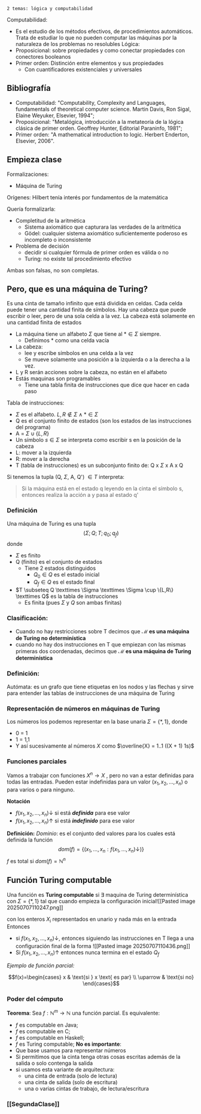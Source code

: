 	2 temas: lógica y computabilidad

Computabilidad:
+ Es el estudio de los métodos efectivos, de procedimientos automáticos.
  Trata de estudiar lo que no pueden computar las máquinas por la naturaleza de los problemas no resolubles
Lógica:
+ Proposicional: sobre propiedades y como conectar propiedades con conectores booleanos
+ Primer orden: Distinción entre elementos y sus propiedades
	+ Con cuantificadores existenciales y universales

## Bibliografía

+ Computabilidad: "Computability, Complexity and Languages, fundamentals of theoretical computer science. Martin Davis, Ron Sigal, Elaine Weyuker, Elsevier, 1994";
+ Proposicional: "Metalógica, introducción a la metateoría de la lógica clásica de primer orden. Geoffrey Hunter, Editorial Paraninfo, 1981";
+ Primer orden: "A mathematical introduction to logic. Herbert Enderton, Elsevier, 2006".

## Empieza clase

Formalizaciones:
+ Máquina de Turing

Orígenes: 
Hilbert tenía interés por fundamentos de la matemática

Quería formalizarla:
+ Completitud de la aritmética
	+ Sistema axiomático que capturara las verdades de la aritmética
	+ Gödel: cualquier sistema axiomático suficientemente poderoso es incompleto o inconsistente
+ Problema de decisión
	+ decidir si cualquier fórmula de primer orden es válida o no
	+ Turing: no existe tal procedimiento efectivo

Ambas son falsas, no son completas.

Pero, que es una máquina de Turing?
--------------------------------------------
Es una cinta de tamaño infinito que está dividida en celdas. Cada celda puede tener una cantidad finita de símbolos. Hay una cabeza que puede escribir o leer, pero de una sola celda a la vez. La cabeza está solamente en una cantidad finita de estados

+ La máquina tiene un alfabeto $\Sigma$ que tiene al $*\in\Sigma$ siempre.
	+ Definimos \* como una celda vacía
+ La cabeza:
	+ lee y escribe símbolos en una celda a la vez
	+ Se mueve solamente una posición a la izquierda o a la derecha a la vez.
+ L y R serán acciones sobre la cabeza, no están en el alfabeto
+ Estás maquinas son programables
	+ Tiene una tabla finita de instrucciones que dice que hacer en cada paso

Tabla de instrucciones:
+ $\Sigma$ es el alfabeto. $L,R\notin \Sigma \land *\in\Sigma$ 
+ Q es el conjunto finito de estados (son los estados de las instrucciones del programa)
+ A = $\Sigma \cup \{L,R\}$ 
+ Un símbolo $s \in \Sigma$ se interpreta como escribir s en la posición de la cabeza
+ L: mover a la izquierda
+ R: mover a la derecha
+ T (tabla de instrucciones) es un subconjunto finito de: Q x  $\Sigma$ x A x Q

Si tenemos la tupla (Q, $\Sigma$, A, Q') $\in T$  interpreta: 
> Si la máquina está en el estado q leyendo en la cinta el símbolo s, entonces realiza la acción a y pasa al estado q'

### **Definición**

Una máquina de Turing es una tupla
$$ (\Sigma;Q;T; q_{0}; q_{f})$$
donde 
+ $\Sigma$ es finito
+ Q (finito) es el conjunto de estados
	+ Tiene 2 estados distinguidos
		+ $Q_{0} \in Q$ es el estado inicial
		+ $Q_{f} \in Q$ es el estado final
+ $T \subseteq Q \texttimes \Sigma \texttimes \Sigma \cup \{L,R\} \texttimes Q$ es la tabla de instrucciones
	+ Es finita (pues $\Sigma$ y $Q$ son ambas finitas)

### **Clasificación**:
+ Cuando no hay restricciones sobre T decimos que **$\mathcal{M}$  es una máquina de Turing no determinística**
+ cuando no hay dos instrucciones en T que empiezan con las mismas primeras dos coordenadas, decimos que **$\mathcal{M}$ es una máquina de Turing determinística**

### **Definición**: 
Autómata: es un grafo que tiene etiquetas en los nodos y las flechas y sirve para entender las tablas de instrucciones de una máquina de Turing


### **Representación de números en máquinas de Turing**

Los números los podemos representar en la base unaria $\Sigma = \{*,1\}$, donde
+ 0 = 1
+ 1 = 1,1
+ Y así sucesivamente al números $X$ como $\overline{X} = 1..1 ((X + 1) 1s)$ 

### **Funciones parciales**

Vamos a trabajar con funciones $X^{n}\rightarrow X$ , pero no van a estar definidas para todas las entradas. Pueden estar indefinidas para un valor $(x_{1},x_{2},\dots,x_{n})$  o para varios o para ninguno.

**Notación**
+ $f(x_{1},x_{2},\dots,x_{n}) \downarrow$ si está _**definida**_ para ese valor
+ $f(x_{1},x_{2},\dots,x_{n}) \uparrow$ si está _**indefinido**_ para ese valor

**Definición:**
_Dominio_: es el conjunto ded valores para los cuales está definida la función
$$ dom(f) = \{(x_{1}, \dots,x_{n} : f(x_{1},\dots,x_{n}) \downarrow) \}$$
$f$ es total si $dom(f) = \mathbb{N}^{n}$


## Función Turing computable

Una función es **Turing computable** si $\exists$ maquina de Turing determinística con $\Sigma = \{*,1\}$  tal que cuando empieza la configuración inicial![[Pasted image 20250707110247.png]]

con los enteros $X_{i}$ representados en unario y nada más en la entrada
Entonces
+ si $f(x_{1},x_{2},\dots,x_{n}) \downarrow$, entonces siguiendo las instrucciones en T llega a una configuración final de la forma ![[Pasted image 20250707110436.png]]
+ Si $f(x_{1},x_{2},\dots,x_{n}) \uparrow$ entonces nunca termina en el estado $Q_{f}$

_Ejemplo de función parcial:_

$$f(x)=\begin{cases}
x & \text{si } x \text{ es par} \\
\uparrow & \text{si no}
\end{cases}$$

### **Poder del cómputo**

**Teorema**:
Sea $f : \mathbb{N}^{m} \rightarrow \mathbb{N}$ una función parcial. Es equivalente:
+ $f$ es computable en Java;
+ $f$ es computable en C;
+ $f$ es computable en Haskell;
+ $f$ es Turing computable;
**No es importante**:
+ Que base usamos para representar números
+ Si permitimos que la cinta tenga otras cosas escritas además de la salida o solo contenga la salida
+ si usamos esta variante de arquitectura:
	+ una cinta de entrada (solo de lectura)
	+ una cinta de salida (solo de escritura)
	+ una o varias cintas de trabajo, de lectura/escritura

### [[SegundaClase]]
